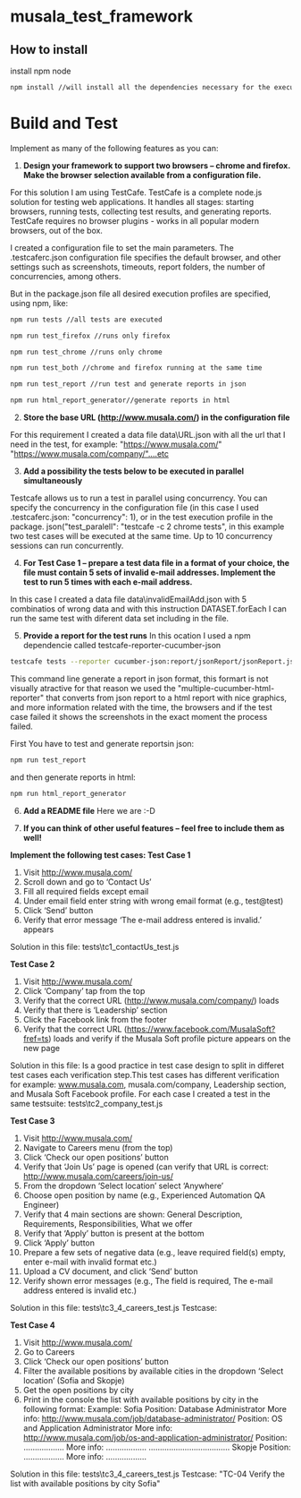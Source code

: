 # musala_test_framework

## How to install

install npm node

```bash
npm install //will install all the dependencies necessary for the execution of this framework
```

# Build and Test

Implement as many of the following features as you can:

1. **Design your framework to support two browsers – chrome and firefox. Make the browser selection available from a configuration file.**

For this solution I am using TestCafe. TestCafe is a complete node.js solution for testing web applications. It handles all stages: starting browsers, running tests, collecting test results, and generating reports. TestCafe requires no browser plugins - works in all popular modern browsers, out of the box.

I created a configuration file to set the main parameters.
The .testcaferc.json configuration file specifies the default browser, and other settings such as screenshots, timeouts, report folders, the number of concurrencies, among others.

But in the package.json file all desired execution profiles are specified, using npm, like:

```bash
npm run tests //all tests are executed
```

```bash
npm run test_firefox //runs only firefox
```

```bash
npm run test_chrome //runs only chrome
```

```bash
npm run test_both //chrome and firefox running at the same time
```

```bash
npm run test_report //run test and generate reports in json
```

```bash
npm run html_report_generator//generate reports in html
```

2. **Store the base URL (http://www.musala.com/) in the configuration file**

For this requirement I created a data file data\URL.json with all the url that I need in the test, for example:
"https://www.musala.com/" "https://www.musala.com/company/"....etc

3. **Add a possibility the tests below to be executed in parallel simultaneously**

Testcafe allows us to run a test in parallel using concurrency. You can specify the concurrency in the configuration file (in this case I used .testcaferc.json: "concurrency": 1), or in the test execution profile in the package. json("test_paralell": "testcafe -c 2 chrome tests", in this example two test cases will be executed at the same time.
Up to 10 concurrency sessions can run concurrently.

4. **For Test Case 1 – prepare a test data file in a format of your choice, the file must contain 5 sets of invalid e-mail addresses. Implement the test to run 5 times with each e-mail address.**

In this case I created a data file data\invalidEmailAdd.json with 5 combinatios of wrong data and with this instruction DATASET.forEach I can run the same test with diferent data set including in the file.

5. **Provide a report for the test runs**
   In this ocation I used a npm dependencie called testcafe-reporter-cucumber-json

```bash
testcafe tests --reporter cucumber-json:report/jsonReport/jsonReport.json --reporter-app-name='Test Execution Report'
```

This command line generate a report in json format, this formart is not visually atractive for that reason we used the "multiple-cucumber-html-reporter" that converts from json report to a html report with nice graphics, and more information related with the time, the browsers and if the test case failed it shows the screenshots in the exact moment the process failed.

First You have to test and generate reportsin json:

```bash
npm run test_report
```

and then generate reports in html:

```bash
npm run html_report_generator
```

6. **Add a README file**
   Here we are :-D

7. **If you can think of other useful features – feel free to include them as well!**

**Implement the following test cases:
Test Case 1**

1. Visit http://www.musala.com/
2. Scroll down and go to ‘Contact Us’
3. Fill all required fields except email
4. Under email field enter string with wrong email format (e.g., test@test)
5. Click ‘Send’ button
6. Verify that error message ‘The e-mail address entered is invalid.’ appears

Solution in this file: tests\tc1_contactUs_test.js

**Test Case 2**

1. Visit http://www.musala.com/
2. Click ‘Company’ tap from the top
3. Verify that the correct URL (http://www.musala.com/company/) loads
4. Verify that there is ‘Leadership’ section
5. Click the Facebook link from the footer
6. Verify that the correct URL (https://www.facebook.com/MusalaSoft?fref=ts) loads and verify if the Musala Soft profile picture appears on the new page

Solution in this file:
Is a good practice in test case design to split in differet test cases each verification step.This test cases has different verification for example: www.musala.com, musala.com/company, Leadership section, and Musala Soft Facebook profile.
For each case I created a test in the same testsuite: tests\tc2_company_test.js

**Test Case 3**

1. Visit http://www.musala.com/
2. Navigate to Careers menu (from the top)
3. Click ‘Check our open positions’ button
4. Verify that ‘Join Us’ page is opened (can verify that URL is correct: http://www.musala.com/careers/join-us/
5. From the dropdown ‘Select location’ select ‘Anywhere’
6. Choose open position by name (e.g., Experienced Automation QA Engineer)
7. Verify that 4 main sections are shown: General Description, Requirements, Responsibilities, What we offer
8. Verify that ‘Apply’ button is present at the bottom
9. Click ‘Apply’ button
10. Prepare a few sets of negative data (e.g., leave required field(s) empty, enter e-mail with invalid format etc.)
11. Upload a CV document, and click ‘Send’ button
12. Verify shown error messages (e.g., The field is required, The e-mail address entered is invalid etc.)

Solution in this file: tests\tc3_4_careers_test.js
Testcase:

**Test Case 4**

1. Visit http://www.musala.com/
2. Go to Careers
3. Click ‘Check our open positions’ button
4. Filter the available positions by available cities in the dropdown ‘Select location’ (Sofia and Skopje)
5. Get the open positions by city
6. Print in the console the list with available positions by city in the following format:
   Example:
   Sofia
   Position: Database Administrator
   More info: http://www.musala.com/job/database-administrator/
   Position: OS and Application Administrator
   More info: http://www.musala.com/job/os-and-application-administrator/
   Position: ………………
   More info: ………………
   ………………………………
   Skopje
   Position: ………………
   More info: ………………

Solution in this file: tests\tc3_4_careers_test.js
Testcase: "TC-04 Verify the list with available positions by city Sofia"
